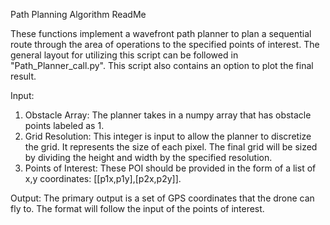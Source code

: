 Path Planning Algorithm ReadMe

These functions implement a wavefront path planner to plan a sequential route through the area of operations to the
specified points of interest. The general layout for utilizing this script can be followed in "Path_Planner_call.py".
This script also contains an option to plot the final result. 

Input:
1. Obstacle Array: The planner takes in a numpy array that has obstacle points labeled as 1. 
2. Grid Resolution: This integer is input to allow the planner to discretize the grid. 
   It represents the size of each pixel. The final grid will be sized by dividing the height and width by the specified
   resolution.
3. Points of Interest: These POI should be provided in the form of a list of x,y coordinates: [[p1x,p1y],[p2x,p2y]]. 

Output:
The primary output is a set of GPS coordinates that the drone can fly to. 
The format will follow the input of the points of interest. 